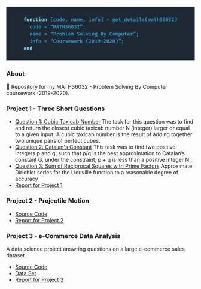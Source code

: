 ![](figures/cover.png)

### About
🎲 Repository for my MATH36032 - Problem Solving By Computer coursework (2019-2020).

### Project 1 - Three Short Questions
- [Question 1: Cubic Taxicab Number](ex1/ex1)
  The task for this question was to find and return the closest cubic taxicab number N (integer)
larger or equal to a given input. A cubic taxicab number is the result of adding together two
unique pairs of perfect cubes.
- [Question 2: Catalan's Constant](ex1/ex2) 
  This task was to find two positive integers p and q, such that p/q is the best approximation
to Catalan’s constant G, under the constraint, p + q is less than a positive integer N .
- [Question 3: Sum of Reciprocal Squares with Prime Factors](ex1/ex3) 
  Approximate Dirichlet series for the Liouville function to a reasonable degree of accuracy
- [Report for Project 1](ex1/report)

### Project 2 - Projectile Motion
- [Source Code](ex2/src)
- [Report for Project 2](ex2/report)

### Project 3 - e-Commerce Data Analysis
A data science project answring questions on a large e-commerce sales dataset
- [Source Code](ex3/src)
- [Data Set](ex3/src/purchasing_order.csv)
- [Report for Project 3](ex3/report)
